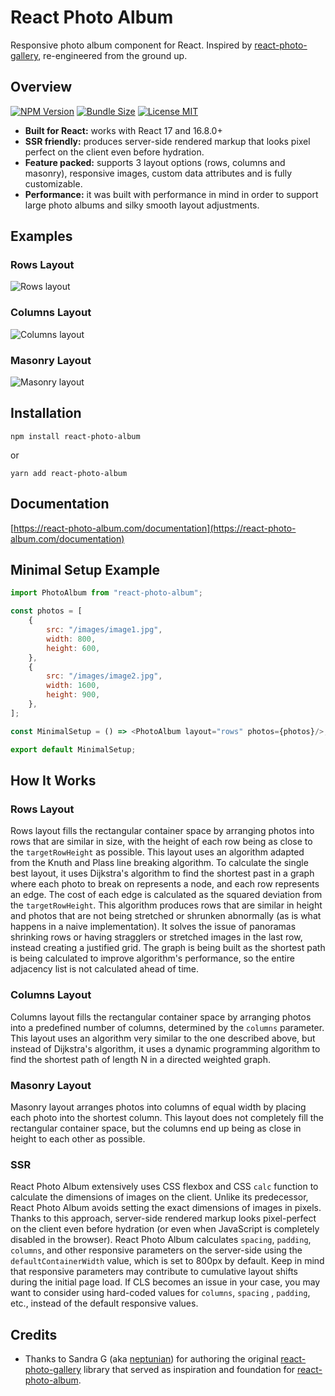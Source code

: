 # React Photo Album

Responsive photo album component for React. Inspired
by [react-photo-gallery](https://github.com/neptunian/react-photo-gallery), re-engineered from the ground up.

## Overview

[![NPM Version](https://badgen.net/npm/v/react-photo-album)](https://www.npmjs.com/package/react-photo-album)
[![Bundle Size](https://badgen.net/bundlephobia/minzip/react-photo-album)](https://bundlephobia.com/package/react-photo-album)
[![License MIT](https://badgen.net/npm/license/react-photo-album)](LICENSE)

- **Built for React:** works with React 17 and 16.8.0+
- **SSR friendly:** produces server-side rendered markup that looks pixel perfect on the client even before hydration.
- **Feature packed:** supports 3 layout options (rows, columns and masonry), responsive images, custom data attributes
  and is fully customizable.
- **Performance:** it was built with performance in mind in order to support large photo albums and silky smooth layout
  adjustments.

## Examples

### Rows Layout

![Rows layout](https://react-photo-album.com/images/layouts/rows.png)

### Columns Layout

![Columns layout](https://react-photo-album.com/images/layouts/columns.png)

### Masonry Layout

![Masonry layout](https://react-photo-album.com/images/layouts/masonry.png)

## Installation

```shell
npm install react-photo-album
```

or

```shell
yarn add react-photo-album
```

## Documentation

[https://react-photo-album.com/documentation](https://react-photo-album.com/documentation)

## Minimal Setup Example

```javascript
import PhotoAlbum from "react-photo-album";

const photos = [
    {
        src: "/images/image1.jpg",
        width: 800,
        height: 600,
    },
    {
        src: "/images/image2.jpg",
        width: 1600,
        height: 900,
    },
];

const MinimalSetup = () => <PhotoAlbum layout="rows" photos={photos}/>;

export default MinimalSetup;
```

## How It Works

### Rows Layout

Rows layout fills the rectangular container space by arranging photos into rows that are similar in size, with the
height of each row being as close to the `targetRowHeight` as possible. This layout uses an algorithm adapted from the
Knuth and Plass line breaking algorithm. To calculate the single best layout, it uses Dijkstra's algorithm to find the
shortest past in a graph where each photo to break on represents a node, and each row represents an edge. The cost of
each edge is calculated as the squared deviation from the `targetRowHeight`. This algorithm produces rows that are
similar in height and photos that are not being stretched or shrunken abnormally (as is what happens in a naive
implementation). It solves the issue of panoramas shrinking rows or having stragglers or stretched images in the last
row, instead creating a justified grid. The graph is being built as the shortest path is being calculated to improve
algorithm's performance, so the entire adjacency list is not calculated ahead of time.

### Columns Layout

Columns layout fills the rectangular container space by arranging photos into a predefined number of columns, determined
by the `columns` parameter. This layout uses an algorithm very similar to the one described above, but instead of
Dijkstra's algorithm, it uses a dynamic programming algorithm to find the shortest path of length N in a directed
weighted graph.

### Masonry Layout

Masonry layout arranges photos into columns of equal width by placing each photo into the shortest column. This layout
does not completely fill the rectangular container space, but the columns end up being as close in height to each other
as possible.

### SSR

React Photo Album extensively uses CSS flexbox and CSS `calc` function to calculate the dimensions of images on the
client. Unlike its predecessor, React Photo Album avoids setting the exact dimensions of images in pixels. Thanks to
this approach, server-side rendered markup looks pixel-perfect on the client even before hydration (or even when
JavaScript is completely disabled in the browser). React Photo Album calculates `spacing`, `padding`, `columns`, and
other responsive parameters on the server-side using the `defaultContainerWidth` value, which is set to 800px by
default. Keep in mind that responsive parameters may contribute to cumulative layout shifts during the initial page
load. If CLS becomes an issue in your case, you may want to consider using hard-coded values for `columns`, `spacing`
, `padding`, etc., instead of the default responsive values.

## Credits

- Thanks to Sandra G (aka [neptunian](https://github.com/neptunian)) for authoring the
  original [react-photo-gallery](https://github.com/neptunian/react-photo-gallery) library that served as inspiration
  and foundation for [react-photo-album](https://github.com/igordanchenko/react-photo-album).

